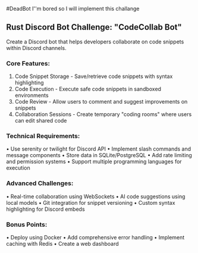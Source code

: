 #DeadBot
I''m bored so I will implement this challange

## Rust Discord Bot Challenge: "CodeCollab Bot"

Create a Discord bot that helps developers collaborate on code snippets within Discord channels.

### Core Features:

1. Code Snippet Storage - Save/retrieve code snippets with syntax highlighting
2. Code Execution - Execute safe code snippets in sandboxed environments
3. Code Review - Allow users to comment and suggest improvements on snippets
4. Collaboration Sessions - Create temporary "coding rooms" where users can edit shared code

### Technical Requirements:

• Use serenity or twilight for Discord API
• Implement slash commands and message components
• Store data in SQLite/PostgreSQL
• Add rate limiting and permission systems
• Support multiple programming languages for execution

### Advanced Challenges:

• Real-time collaboration using WebSockets
• AI code suggestions using local models
• Git integration for snippet versioning
• Custom syntax highlighting for Discord embeds

### Bonus Points:

• Deploy using Docker
• Add comprehensive error handling
• Implement caching with Redis
• Create a web dashboard

